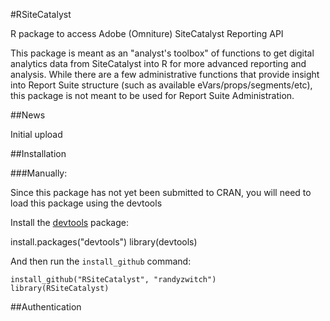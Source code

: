 #RSiteCatalyst

R package to access Adobe (Omniture) SiteCatalyst Reporting API

This package is meant as an "analyst's toolbox" of functions to get digital analytics data from SiteCatalyst into R for more advanced reporting and analysis. While there are a few administrative functions that provide insight into Report Suite structure (such as available eVars/props/segments/etc), this package is not meant to be used for Report Suite Administration.


##News


Initial upload


##Installation


###Manually:

Since this package has not yet been submitted to CRAN, you will need to load this package using the devtools

Install the [devtools](https://github.com/hadley/devtools) package:

  install.packages("devtools")
	library(devtools)

And then run the `install_github` command:

	install_github("RSiteCatalyst", "randyzwitch")
	library(RSiteCatalyst)
  

##Authentication

